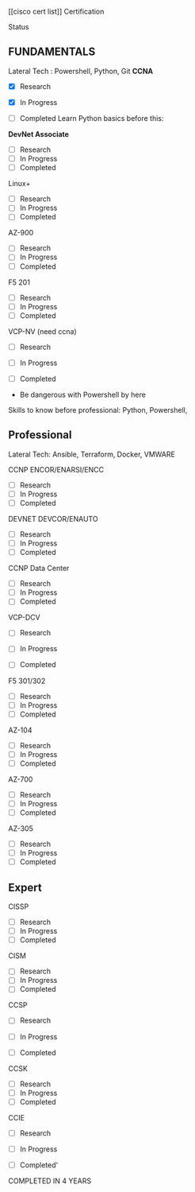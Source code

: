 
[[cisco cert list]]
Certification

Status

## FUNDAMENTALS

Lateral Tech : Powershell, Python, Git
**CCNA**

- [x] Research
- [x] In Progress
- [ ] Completed
Learn Python basics before this:


**DevNet Associate**
- [ ] Research
- [ ] In Progress
- [ ] Completed

Linux+
- [ ] Research
- [ ] In Progress
- [ ] Completed

AZ-900 
- [ ] Research
- [ ] In Progress
- [ ] Completed

F5 201
- [ ] Research
- [ ] In Progress
- [ ] Completed

VCP-NV (need ccna)
- [ ] Research
- [ ] In Progress
- [ ] Completed




- Be dangerous with Powershell by here





Skills to know before professional: Python, Powershell, 



## Professional

Lateral Tech: Ansible, Terraform, Docker, VMWARE


CCNP ENCOR/ENARSI/ENCC
- [ ] Research
- [ ] In Progress
- [ ] Completed

DEVNET DEVCOR/ENAUTO
- [ ] Research
- [ ] In Progress
- [ ] Completed

CCNP Data Center

- [ ] Research
- [ ] In Progress
- [ ] Completed

VCP-DCV
- [ ] Research
- [ ] In Progress
- [ ] Completed


F5 301/302
- [ ] Research
- [ ] In Progress
- [ ] Completed

AZ-104
- [ ] Research
- [ ] In Progress
- [ ] Completed

AZ-700

- [ ] Research
- [ ] In Progress
- [ ] Completed

AZ-305

- [ ] Research
- [ ] In Progress
- [ ] Completed

## Expert

CISSP
- [ ] Research
- [ ] In Progress
- [ ] Completed

CISM
- [ ] Research
- [ ] In Progress
- [ ] Completed

CCSP
- [ ] Research
- [ ] In Progress
- [ ] Completed


CCSK
- [ ] Research
- [ ] In Progress
- [ ] Completed

CCIE 

- [ ] Research
- [ ] In Progress
- [ ] Completed'




COMPLETED IN 4 YEARS



